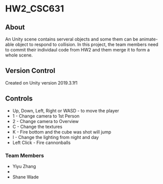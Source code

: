 # HW2_CSC631

## About
An Unity scene contains serveral objects and some them can be animate-able object to respond to collision. In this project, the team members need to commit their individaul code from HW2 and them merge it to form a whole scene.

## Version Control
Created on Unity version 2019.3.1f1


## Controls
- Up, Down, Left, Right or WASD - to move the player
- 1 - Change camera to 1st Person 
- 2 - Change camera to Overview
- C - Change the textures
- K - Fire bottom and the cube was shot will jump 
- I - Change the lighting from night and day
- Left Click - Fire cannonballs

### Team Members
- Yiyu Zhang
- 
- Shane Wade
